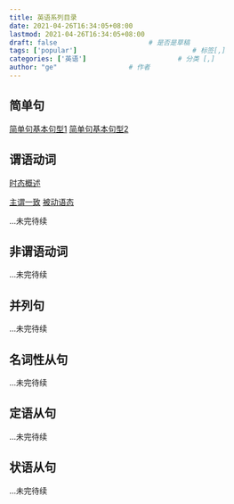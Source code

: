 ```yaml
---
title: 英语系列目录
date: 2021-04-26T16:34:05+08:00
lastmod: 2021-04-26T16:34:05+08:00
draft: false                       # 是否是草稿
tags: ['popular']                             # 标签[,]
categories: ['英语']                       # 分类 [,]
author: "ge"                  # 作者
---
```


## 简单句
[简单句基本句型1](https://blog.tnt.pub/2021_04_25_english_simple_grammar_01.html)
[简单句基本句型2](https://blog.tnt.pub/2021_04_26_english_simple_grammar_02.html)
## 谓语动词
[时态概述](https://blog.tnt.pub/2021_04_27_english_tense_overview.html)

[主谓一致](https://blog.tnt.pub/2021_04_29_english_grammar_01.html)
[被动语态](https://blog.tnt.pub/2021_04_29_english_grammar_02.html)

...未完待续

## 非谓语动词
...未完待续

## 并列句
...未完待续

## 名词性从句
...未完待续

## 定语从句
...未完待续

## 状语从句
...未完待续